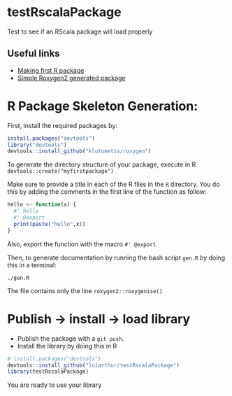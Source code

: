 # testRscalaPackage
Test to see if an RScala package will load properly

## Useful links

- [Making first R package](http://tinyheero.github.io/jekyll/update/2015/07/26/making-your-first-R-package.html)
- [Simple Roxygen2 generated package](https://hilaryparker.com/2014/04/29/writing-an-r-package-from-scratch/)


# R Package Skeleton Generation:
First, install the required packages by:

```R
install.packages("devtools")
library("devtools")
devtools::install_github("klutometis/roxygen")
```

To generate the directory structure of your package,
execute in R `devtools::create("myfirstpackage")`

Make sure to provide a title in each of the R files in the
`R` directory. You do this by adding the comments
in the first line of the function as follow:

```R
hello <- function(x) {
  #' hello
  #' @export
  print(paste("hello",x))
}
```

Also, export the function with the macro `#' @export`.


Then, to generate documentation by running the bash
script `gen.R` by doing this in a terminal:

`./gen.R`

The file contains only the line `roxygen2::roxygenise()`

# Publish -> install -> load library

- Publish the package with a `git push`.  
- Install the library by doing this in R
```R
# install.packages("devtools")
devtools::install_github("luiarthur/testRscalaPackage")
library(testRscalaPackage)
```

You are ready to use your library


